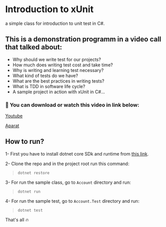 # Introduction to xUnit

a simple class for introduction to unit test in C#.

## This is a demonstration programm in a video call that talked about:

- Why should we write test for our projects?
- How much does writing test cost and take time?
- Why is writing and learning test necessary?
- What kind of tests do we have?
- What are the best practices in writing tests?
- What is TDD in software life cycle?
- A sample project in action with xUnit in C#...

### :pushpin: You can download or watch this video in link below:

[Youtube](https://youtu.be/noKL7FUb0yo)

[Aparat](https://www.aparat.com/v/dQwGj)

## How to run?

1- First you have to install dotnet core SDk and runtime from [this link](https://dotnet.microsoft.com/download).

2- Clone the repo and in the project root run this command:
> `dotnet restore`

3- For run the sample class, go to `Account` directory and run:
> `dotnet run`

4- For run the sample test, go to `Account.Test` directory and run:
> `dotnet test`

That's all :fire:
